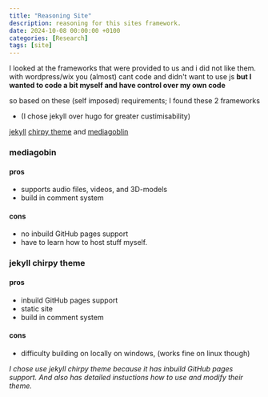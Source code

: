 ```yaml
---
title: "Reasoning Site"
description: reasoning for this sites framework.
date: 2024-10-08 00:00:00 +0100
categories: [Research]
tags: [site]
---
```



I looked at the frameworks that were provided to us and i did not like them. 
with wordpress/wix you (almost) cant code and
didn't want to use js
**but I wanted to code a bit myself and have control over my own code**

so based on these (self imposed) requirements;
I found these 2 frameworks
- (I chose jekyll over hugo for greater custimisability)


[jekyll](https://jekyllrb.com/) [chirpy theme](https://chirpy.cotes.page/) and [mediagoblin](https://mediagoblin.org/)

### mediagobin
#### pros
- supports audio files, videos, and 3D-models
- build in comment system
#### cons
- no inbuild GitHub pages support
- have to learn how to host stuff myself.

### jekyll chirpy theme
#### pros
- inbuild GitHub pages support
- static site
- build in comment system
#### cons 
- difficulty building on locally on windows, (works fine on linux though)


*I chose use jekyll chirpy theme because it has inbuild GitHub pages support. 
And also has detailed instuctions how to use and modify their theme.*

